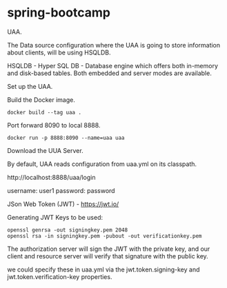 # spring-bootcamp

UAA.

The Data source configuration where the UAA is going to store information about clients, will be using HSQLDB.

HSQLDB - Hyper SQL DB -  Database engine which offers both in-memory and disk-based tables. Both embedded and server modes are available.

Set up the UAA.

Build the Docker image.
```
docker build --tag uaa .
```

Port forward 8090 to local 8888.
```
docker run -p 8888:8090 --name=uaa uaa
```

Download the UUA Server.

By default, UAA reads configuration from uaa.yml on its classpath.


http://localhost:8888/uaa/login

username: user1
password: password

JSon Web Token (JWT) - https://jwt.io/


Generating JWT Keys to be used:

```
openssl genrsa -out signingkey.pem 2048
openssl rsa -in signingkey.pem -pubout -out verificationkey.pem

```

The authorization server will sign the JWT with the private key, and our client and resource server will verify that signature with the public key.

we could specify these in uaa.yml via the jwt.token.signing-key and jwt.token.verification-key properties.


